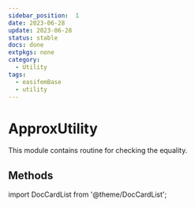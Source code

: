 ```yaml
---
sidebar_position:  1
date: 2023-06-28 
update: 2023-06-28  
status: stable 
docs: done 
extpkgs: none
category: 
  - Utility
tags:
  - easifemBase
  - utility
---
```


# ApproxUtility

This module contains routine for checking the equality.

## Methods

import DocCardList from '@theme/DocCardList';

<DocCardList />

